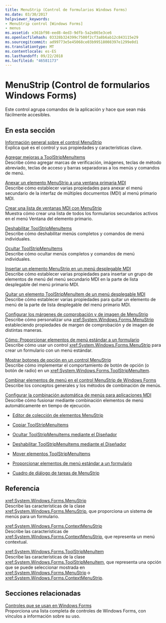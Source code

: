 ```yaml
---
title: MenuStrip (Control de formularios Windows Forms)
ms.date: 03/30/2017
helpviewer_keywords:
- MenuStrip control [Windows Forms]
- menus
ms.assetid: e361bf98-eed8-4ed3-9dfb-5a2e865e3ce6
ms.openlocfilehash: 03328b324399c7500f2cf3a8b6ab12c843115e29
ms.sourcegitcommit: ad99773e5e45068ce03b99518008397e1299e0d1
ms.translationtype: MT
ms.contentlocale: es-ES
ms.lasthandoff: 09/22/2018
ms.locfileid: "46581173"
---
```

# <a name="menustrip-control-windows-forms"></a>MenuStrip (Control de formularios Windows Forms)
Este control agrupa comandos de la aplicación y hace que sean más fácilmente accesibles.  
  
## <a name="in-this-section"></a>En esta sección  
 [Información general sobre el control MenuStrip](../../../../docs/framework/winforms/controls/menustrip-control-overview-windows-forms.md)  
 Explica qué es el control y sus propiedades y características clave.  
  
 [Agregar mejoras a ToolStripMenuItems](../../../../docs/framework/winforms/controls/how-to-add-enhancements-to-toolstripmenuitems.md)  
 Describe cómo agregar marcas de verificación, imágenes, teclas de método abreviado, teclas de acceso y barras separadoras a los menús y comandos de menú.  
  
 [Anexar un elemento MenuStrip a una ventana primaria MDI](../../../../docs/framework/winforms/controls/how-to-append-a-menustrip-to-an-mdi-parent-window-windows-forms.md)  
 Describe cómo establecer varias propiedades para anexar el menú secundario de la interfaz de múltiples documentos (MDI) al menú primario MDI.  
  
 [Crear una lista de ventanas MDI con MenuStrip](../../../../docs/framework/winforms/controls/how-to-create-an-mdi-window-list-with-menustrip-windows-forms.md)  
 Muestra cómo crear una lista de todos los formularios secundarios activos en el menú Ventana del elemento primario.  
  
 [Deshabilitar ToolStripMenuItems](../../../../docs/framework/winforms/controls/how-to-disable-toolstripmenuitems.md)  
 Describe cómo deshabilitar menús completos y comandos de menú individuales.  
  
 [Ocultar ToolStripMenuItems](../../../../docs/framework/winforms/controls/how-to-hide-toolstripmenuitems.md)  
 Describe cómo ocultar menús completos y comandos de menú individuales.  
  
 [Insertar un elemento MenuStrip en un menú desplegable MDI](../../../../docs/framework/winforms/controls/how-to-insert-a-menustrip-into-an-mdi-drop-down-menu-windows-forms.md)  
 Describe cómo establecer varias propiedades para insertar un grupo de elementos de menú del menú secundario MDI en la parte de lista desplegable del menú primario MDI.  
  
 [Quitar un elemento ToolStripMenuItem de un menú desplegable MDI](../../../../docs/framework/winforms/controls/how-to-remove-a-toolstripmenuitem-from-an-mdi-drop-down-menu-windows-forms.md)  
 Describe cómo establecer varias propiedades para quitar un elemento de menú de la parte de lista desplegable del menú primario MDI.  
  
 [Configurar los márgenes de comprobación y de imagen de MenuStrip](../../../../docs/framework/winforms/controls/how-to-configure-menustrip-check-margins-and-image-margins.md)  
 Describe cómo personalizar una <xref:System.Windows.Forms.MenuStrip> estableciendo propiedades de margen de comprobación y de imagen de distintas maneras.  
  
 [Cómo: Proporcionar elementos de menú estándar a un formulario](../../../../docs/framework/winforms/controls/how-to-provide-standard-menu-items-to-a-form.md)  
 Describe cómo usar un control <xref:System.Windows.Forms.MenuStrip> para crear un formulario con un menú estándar.  
  
 [Mostrar botones de opción en un control MenuStrip](../../../../docs/framework/winforms/controls/how-to-display-option-buttons-in-a-menustrip-windows-forms.md)  
 Describe cómo implementar el comportamiento de botón de opción (o botón de radio) en un <xref:System.Windows.Forms.ToolStripMenuItem>.  
  
 [Combinar elementos de menú en el control MenuStrip de Windows Forms](../../../../docs/framework/winforms/controls/merging-menu-items-in-the-windows-forms-menustrip-control.md)  
 Describe los conceptos generales y los métodos de combinación de menús.  
  
 [Configurar la combinación automática de menús para aplicaciones MDI](../../../../docs/framework/winforms/controls/how-to-set-up-automatic-menu-merging-for-mdi-applications.md)  
 Describe cómo fusionar mediante combinación elementos de menú automáticamente en tiempo de ejecución.  
  
-   [Editor de colección de elementos MenuStrip](https://msdn.microsoft.com/library/ms233625\(v=vs.110\))  
  
-   [Copiar ToolStripMenuItems](how-to-copy-toolstripmenuitems.md)  
  
-   [Ocultar ToolStripMenuItems mediante el Diseñador](how-to-hide-toolstripmenuitems-using-the-designer.md)  
  
-   [Deshabilitar ToolStripMenuItems mediante el Diseñador](how-to-disable-toolstripmenuitems-using-the-designer.md)  
  
-   [Mover elementos ToolStripMenuItems](how-to-move-toolstripmenuitems.md)  
  
-   [Proporcionar elementos de menú estándar a un formulario](walkthrough-providing-standard-menu-items-to-a-form.md)  
  
-   [Cuadro de diálogo de tareas de MenuStrip](https://msdn.microsoft.com/library/ms233645\(v=vs.110\))  
  
## <a name="reference"></a>Referencia  
 <xref:System.Windows.Forms.MenuStrip>  
 Describe las características de la clase <xref:System.Windows.Forms.MenuStrip>, que proporciona un sistema de menús para un formulario.  
  
 <xref:System.Windows.Forms.ContextMenuStrip>  
 Describe las características de <xref:System.Windows.Forms.ContextMenuStrip>, que representa un menú contextual.  
  
 <xref:System.Windows.Forms.ToolStripMenuItem>  
 Describe las características de la clase <xref:System.Windows.Forms.ToolStripMenuItem>, que representa una opción que se puede seleccionar mostrada en <xref:System.Windows.Forms.MenuStrip> o <xref:System.Windows.Forms.ContextMenuStrip>.  
  
## <a name="related-sections"></a>Secciones relacionadas  
 [Controles que se usan en Windows Forms](../../../../docs/framework/winforms/controls/controls-to-use-on-windows-forms.md)  
 Proporciona una lista completa de controles de Windows Forms, con vínculos a información sobre su uso.
